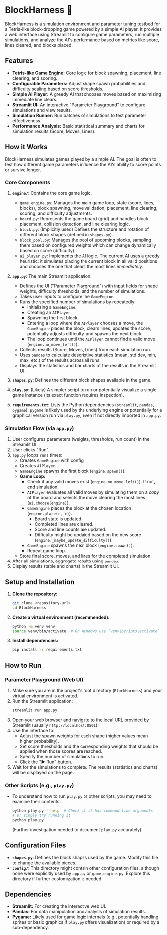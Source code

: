 # BlockHarness 🧩

BlockHarness is a simulation environment and parameter tuning testbed for a Tetris-like block-dropping game powered by a simple AI player. It provides a web interface using Streamlit to configure game parameters, run multiple simulations, and analyze the AI's performance based on metrics like score, lines cleared, and blocks placed.

## Features

*   **Tetris-like Game Engine:** Core logic for block spawning, placement, line clearing, and scoring.
*   **Configurable Parameters:** Adjust shape spawn probabilities and difficulty scaling based on score thresholds.
*   **Simple AI Player:** A greedy AI that chooses moves based on maximizing immediate line clears.
*   **Streamlit UI:** An interactive "Parameter Playground" to configure simulations and view results.
*   **Simulation Runner:** Run batches of simulations to test parameter effectiveness.
*   **Performance Analysis:** Basic statistical summary and charts for simulation results (Score, Moves, Lines).

## How it Works

BlockHarness simulates games played by a simple AI. The goal is often to test how different game parameters influence the AI's ability to score points or survive longer.

### Core Components

1.  **`engine/`**: Contains the core game logic.
    *   `game_engine.py`: Manages the main game loop, state (score, lines, blocks), block spawning, move validation, placement, line clearing, scoring, and difficulty adjustments.
    *   `board.py`: Represents the game board (grid) and handles block placement, collision detection, and line clearing logic.
    *   `block.py`: (Implicitly used) Defines the structure and rotation of different block shapes (defined in `shapes.py`).
    *   `block_pool.py`: Manages the pool of upcoming blocks, sampling them based on configured weights which can change dynamically based on score (difficulty).
    *   `ai_player.py`: Implements the AI logic. The current AI uses a greedy heuristic: it simulates placing the current block in all valid positions and chooses the one that clears the most lines *immediately*.

2.  **`app.py`**: The main Streamlit application.
    *   Defines the UI ("Parameter Playground") with input fields for shape weights, difficulty thresholds, and the number of simulations.
    *   Takes user inputs to configure the `GameEngine`.
    *   Runs the specified number of simulations by repeatedly:
        *   Initializing a `GameEngine`.
        *   Creating an `AIPlayer`.
        *   Spawning the first block.
        *   Entering a loop where the `AIPlayer` chooses a move, the `GameEngine` places the block, clears lines, updates the score, potentially adjusts difficulty, and spawns the next block.
        *   The loop continues until the `AIPlayer` cannot find a valid move (`engine.no_move_left()`).
    *   Collects results (Score, Moves, Lines) from each simulation run.
    *   Uses `pandas` to calculate descriptive statistics (mean, std dev, min, max, etc.) of the results across all runs.
    *   Displays the statistics and bar charts of the results in the Streamlit UI.

3.  **`shapes.py`**: Defines the different block shapes available in the game.

4.  **`play.py`**: (Likely) A simpler script to run or potentially visualize a single game instance (its exact function requires inspection).

5.  **`requirements.txt`**: Lists the Python dependencies (`streamlit`, `pandas`, `pygame`). `pygame` is likely used by the underlying engine or potentially for a graphical version run via `play.py`, even if not directly imported in `app.py`.

### Simulation Flow (via `app.py`)

1.  User configures parameters (weights, thresholds, run count) in the Streamlit UI.
2.  User clicks "Run".
3.  `app.py` loops `runs` times:
    *   Creates `GameEngine` with config.
    *   Creates `AIPlayer`.
    *   `GameEngine` spawns the first block (`engine.spawn()`).
    *   **Game Loop:**
        *   Check if any valid moves exist (`engine.no_move_left()`). If not, end simulation.
        *   `AIPlayer` evaluates all valid moves by simulating them on a *copy* of the board and selects the move clearing the most lines (`ai.choose(engine)`).
        *   `GameEngine` places the block at the chosen location (`engine.place(r, c)`).
            *   Board state is updated.
            *   Completed lines are cleared.
            *   Score and line counts are updated.
            *   Difficulty might be updated based on the new score (`engine._maybe_update_difficulty()`).
        *   `GameEngine` spawns the next block (`engine.spawn()`).
        *   Repeat game loop.
    *   Store final score, moves, and lines for the completed simulation.
4.  After all simulations, aggregate results using `pandas`.
5.  Display results (table and charts) in the Streamlit UI.

## Setup and Installation

1.  **Clone the repository:**
    ```bash
    git clone <repository-url>
    cd BlockHarness
    ```
2.  **Create a virtual environment (recommended):**
    ```bash
    python -m venv venv
    source venv/bin/activate  # On Windows use `venv\Scripts\activate`
    ```
3.  **Install dependencies:**
    ```bash
    pip install -r requirements.txt
    ```

## How to Run

### Parameter Playground (Web UI)

1.  Make sure you are in the project's root directory (`BlockHarness`) and your virtual environment is activated.
2.  Run the Streamlit application:
    ```bash
    streamlit run app.py
    ```
3.  Open your web browser and navigate to the local URL provided by Streamlit (usually `http://localhost:8501`).
4.  Use the interface to:
    *   Adjust the spawn weights for each shape (higher values mean higher probability).
    *   Set score thresholds and the corresponding weights that should be applied when those scores are reached.
    *   Specify the number of simulations to run.
    *   Click the "▶️ Run" button.
5.  Wait for the simulations to complete. The results (statistics and charts) will be displayed on the page.

### Other Scripts (e.g., `play.py`)

*   To understand how to run `play.py` or other scripts, you may need to examine their contents:
    ```bash
    python play.py --help  # Check if it has command-line arguments
    # or simply try running it
    python play.py
    ```
    (Further investigation needed to document `play.py` accurately).

## Configuration Files

*   **`shapes.py`**: Defines the block shapes used by the game. Modify this file to change the available pieces.
*   **`config/`**: This directory might contain other configuration files, although none were explicitly used by `app.py` or `game_engine.py`. Explore this directory if further customization is needed.

## Dependencies

*   **Streamlit:** For creating the interactive web UI.
*   **Pandas:** For data manipulation and analysis of simulation results.
*   **Pygame:** Likely used for game logic internals (e.g., potentially handling sprites or basic graphics if `play.py` offers visualization) or required by a sub-dependency. 